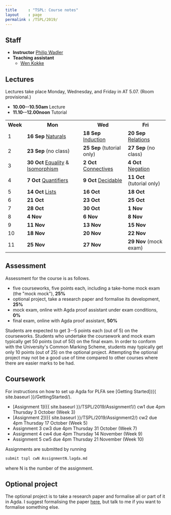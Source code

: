 ```yaml
---
title     : "TSPL: Course notes"
layout    : page
permalink : /TSPL/2019/
---
```


## Staff

* **Instructor**
    [Philip Wadler](https://homepages.inf.ed.ac.uk/wadler)
* **Teaching assistant**
  - [Wen Kokke](mailto:wen.kokke@ed.ac.uk)

## Lectures

Lectures take place Monday, Wednesday, and Friday in AT 5.07. (Room provisional.)
* **10.00--10.50am** Lecture
* **11.10--12.00noon** Tutorial

<table>
 <tr>
  <th>Week</th>
  <th>Mon</th>
  <th>Wed</th>
  <th>Fri</th>
 </tr>
 <tr>
  <td>1</td>
  <td><b>16 Sep</b> <a href="{{ site.baseurl }}/Naturals/">Naturals</a></td>
  <td><b>18 Sep</b> <a href="{{ site.baseurl }}/Induction/">Induction</a></td>
  <td><b>20 Sep</b> <a href="{{ site.baseurl }}/Relations/">Relations</a></td>
 </tr>
 <tr>
  <td>2</td>
  <td><b>23 Sep</b> (no class)</td>
  <td><b>25 Sep</b> (tutorial only)</td>
  <td><b>27 Sep</b> (no class)</td>
 </tr>
 <tr>
  <td>3</td>
  <td><b>30 Oct</b> <a href="{{ site.baseurl }}/Equality/">Equality</a> &amp;
                    <a href="{{ site.baseurl }}/Isomorphism/">Isomorphism</a></td>
  <td><b>2 Oct</b> <a href="{{ site.baseurl }}/Connectives/">Connectives</a></td>
  <td><b>4 Oct</b> <a href="{{ site.baseurl }}/Negation/">Negation</a></td>
 </tr>
 <tr>
  <td>4</td>
  <td><b>7 Oct</b> <a href="{{ site.baseurl }}/Quantifiers/">Quantifiers</a></td>
  <td><b>9 Oct</b> <a href="{{ site.baseurl }}/Decidable/">Decidable</a></td>
  <td><b>11 Oct</b> (tutorial only)</td>
 </tr>
 <tr>
  <td>5</td>
  <td><b>14 Oct</b> <a href="{{ site.baseurl }}/Lists/">Lists</a></td>
  <td><b>16 Oct</b> <!-- (tutorial only) --></td>
  <td><b>18 Oct</b> <!-- <a href="{{ site.baseurl }}/Lists/">Lists</a> --></td>
 </tr>
 <tr>
  <td>6</td>
  <td><b>21 Oct</b> <!-- <a href="{{ site.baseurl }}/Lambda/">Lambda</a> --></td>
  <td><b>23 Oct</b> <!-- (no class) --></td>
  <td><b>25 Oct</b> <!-- <a href="{{ site.baseurl }}/Properties/">Properties</a> --></td>
 </tr>
 <tr>
  <td>7</td>
  <td><b>28 Oct</b> <!-- <a href="{{ site.baseurl }}/DeBruijn/">DeBruijn</a> --></td>
  <td><b>30 Oct</b> <!-- <a href="{{ site.baseurl }}/More/">More</a> --></td>
  <td><b>1 Nov</b> <!-- <a href="{{ site.baseurl }}/Inference/">Inference</a> --></td>
 </tr>
 <tr>
  <td>8</td>
  <td><b>4 Nov</b> <!-- (no class) --></td>
  <td><b>6 Nov</b> <!-- (tutorial only) --></td>
  <td><b>8 Nov</b> <!-- <a href="{{ site.baseurl }}/Untyped/">Untyped</a> --></td>
 </tr>
 <tr>
  <td>9</td>
  <td><b>11 Nov</b> <!-- (no class) --></td>
  <td><b>13 Nov</b> <!-- (tutorial only) --></td>
  <td><b>15 Nov</b> <!-- (no class) --></td>
 </tr>
 <tr>
  <td>10</td>
  <td><b>18 Nov</b> <!-- (no class) --></td>
  <td><b>20 Nov</b> <!-- Propositions as Types --></td>
  <td><b>22 Nov</b> <!-- (no class) --></td>
 </tr>
 <tr>
  <td>11</td>
  <td><b>25 Nov</b> <!-- (no class) --></td>
  <td><b>27 Nov</b> <!-- Quantitative (Wen)--></td>
  <td><b>29 Nov</b> (mock exam)</td>
 </tr>
</table>


## Assessment

Assessment for the course is as follows.

* five courseworks, five points each, including a take-home mock exam
  (the "mock mock"), <b>25%</b>
* optional project, take a research paper and formalise its development, <b>25%</b>
* mock exam, online with Agda proof assistant under exam conditions, <b>0%</b>
* final exam, online with Agda proof assistant, <b>50%</b>

Students are expected to get 3--5 points each (out of 5) on the
courseworks. Students who undertake the coursework and mock exam typically
get 50 points (out of 50) on the final exam. In order to conform with
the University's Common Marking Scheme, students may typically
get only 10 points (out of 25) on the optional project.  Attempting
the optional project may not be a good use of time compared to other
courses where there are easier marks to be had.


## Coursework

For instructions on how to set up Agda for PLFA see [Getting Started]({{ site.baseurl }}/GettingStarted/).

* [Assignment 1]({{ site.baseurl }}/TSPL/2019/Assignment1/) cw1 due 4pm Thursday 3 October (Week 3)
* [Assignment 2]({{ site.baseurl }}/TSPL/2019/Assignment2/) cw2 due 4pm Thursday 17 October (Week 5)
* Assignment 3 <!-- [Assignment 3]({{ site.baseurl }}/TSPL/2019/Assignment3/) --> cw3 due 4pm Thursday 31 October (Week 7)
* Assignment 4 <!-- [Assignment 4]({{ site.baseurl }}/TSPL/2019/Assignment4/) --> cw4 due 4pm Thursday 14 November (Week 9)
* Assignment 5 <!-- [Assignment 5]({{ site.baseurl }}/courses/tspl/2010/Mock1.pdf) --> cw5 due 4pm Thursday 21 November (Week 10)
  <!-- <br />
  Use file [Exam]({{ site.baseurl }}/TSPL/2018/Exam/). Despite the rubric, do **all three questions**. -->


Assignments are submitted by running
``` bash
submit tspl cwN AssignmentN.lagda.md
```
where N is the number of the assignment.


## Optional project

The optional project is to take a research paper and formalise all or
part of it in Agda.  I suggest formalising the paper
[here](http://homepages.inf.ed.ac.uk/wadler/topics/blame.html#coercions),
but talk to me if you want to formalise something else.


<!--

## Mock exam

Here is the text of the [second mock]({{ site.baseurl }}/courses/tspl/2018/Mock2.pdf)
and the exam [instructions]({{ site.baseurl }}/courses/tspl/2018/Instructions.pdf).

-->
